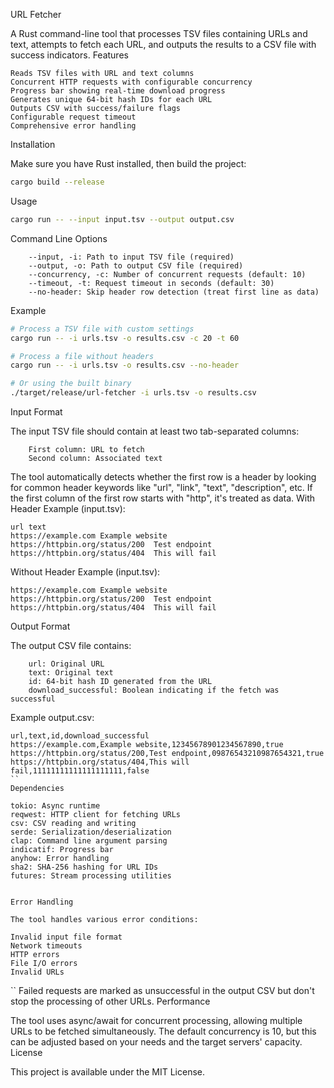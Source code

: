 URL Fetcher

A Rust command-line tool that processes TSV files containing URLs and text, attempts to fetch each URL, and outputs the results to a CSV file with success indicators.
Features

    Reads TSV files with URL and text columns
    Concurrent HTTP requests with configurable concurrency
    Progress bar showing real-time download progress
    Generates unique 64-bit hash IDs for each URL
    Outputs CSV with success/failure flags
    Configurable request timeout
    Comprehensive error handling

Installation

Make sure you have Rust installed, then build the project:

```bash
cargo build --release
```

Usage

```bash
cargo run -- --input input.tsv --output output.csv
```

Command Line Options
```
    --input, -i: Path to input TSV file (required)
    --output, -o: Path to output CSV file (required)
    --concurrency, -c: Number of concurrent requests (default: 10)
    --timeout, -t: Request timeout in seconds (default: 30)
    --no-header: Skip header row detection (treat first line as data)
```

Example

```bash
# Process a TSV file with custom settings
cargo run -- -i urls.tsv -o results.csv -c 20 -t 60

# Process a file without headers
cargo run -- -i urls.tsv -o results.csv --no-header

# Or using the built binary
./target/release/url-fetcher -i urls.tsv -o results.csv
```

Input Format

The input TSV file should contain at least two tab-separated columns:
```
    First column: URL to fetch
    Second column: Associated text
```

The tool automatically detects whether the first row is a header by looking for common header keywords like "url", "link", "text", "description", etc. If the first column of the first row starts with "http", it's treated as data.
With Header Example (input.tsv):
```tsv
url	text
https://example.com	Example website
https://httpbin.org/status/200	Test endpoint
https://httpbin.org/status/404	This will fail
```

Without Header Example (input.tsv):
```tsv
https://example.com	Example website
https://httpbin.org/status/200	Test endpoint
https://httpbin.org/status/404	This will fail
```
Output Format

The output CSV file contains:
```
    url: Original URL
    text: Original text
    id: 64-bit hash ID generated from the URL
    download_successful: Boolean indicating if the fetch was successful
```
Example output.csv:

```csv
url,text,id,download_successful
https://example.com,Example website,12345678901234567890,true
https://httpbin.org/status/200,Test endpoint,09876543210987654321,true
https://httpbin.org/status/404,This will fail,11111111111111111111,false
``
Dependencies
```
    tokio: Async runtime
    reqwest: HTTP client for fetching URLs
    csv: CSV reading and writing
    serde: Serialization/deserialization
    clap: Command line argument parsing
    indicatif: Progress bar
    anyhow: Error handling
    sha2: SHA-256 hashing for URL IDs
    futures: Stream processing utilities
```

Error Handling

The tool handles various error conditions:
```
    Invalid input file format
    Network timeouts
    HTTP errors
    File I/O errors
    Invalid URLs
``
Failed requests are marked as unsuccessful in the output CSV but don't stop the processing of other URLs.
Performance

The tool uses async/await for concurrent processing, allowing multiple URLs to be fetched simultaneously. The default concurrency is 10, but this can be adjusted based on your needs and the target servers' capacity.
License

This project is available under the MIT License.
